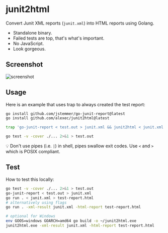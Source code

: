 # junit2html

Convert Junit XML reports (`junit.xml`) into HTML reports using Golang.

* Standalone binary.
* Failed tests are top, that's what's important.
* No JavaScript.
* Look gorgeous.

## Screenshot

![screenshot](screenshot.png)

## Usage

Here is an example that uses trap to always created the test report:

```bash
go install github.com/jstemmer/go-junit-report@latest
go install github.com/alexec/junit2html@latest

trap 'go-junit-report < test.out > junit.xml && junit2html < junit.xml > test-report.html' EXIT

go test -v -cover ./... 2>&1 > test.out
```

💡 Don't use pipes (i.e. `|`) in shell, pipes swallow exit codes. Use `<` and `>` which is POSIX compliant.

## Test

How to test this locally:

```bash
go test -v -cover ./... 2>&1 > test.out
go-junit-report < test.out > junit.xml 
go run . < junit.xml > test-report.html 
# alternatively using flags 
go run . -xml-result junit.xml -html-report test-report.html

# optional for Windows
env GOOS=windows GOARCH=amd64 go build -o ~/junit2html.exe
junit2html.exe -xml-result junit.xml -html-report test-report.html
```
